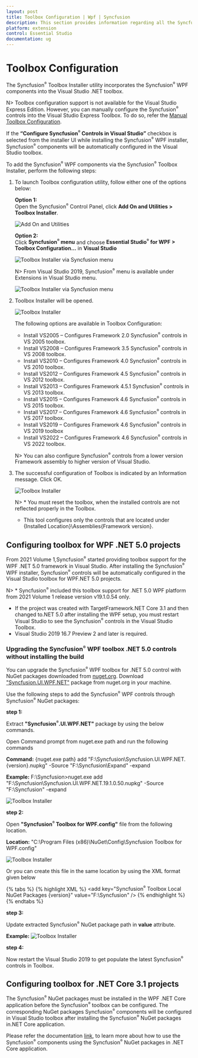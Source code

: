 ```yaml
---
layout: post
title: Toolbox Configuration | Wpf | Syncfusion
description: This section provides information regarding all the Syncfusion Essential Studio utilities and its usage
platform: extension
control: Essential Studio
documentation: ug
---
```


# Toolbox Configuration

The Syncfusion<sup style="font-size:70%">&reg;</sup> Toolbox Installer utility incorporates the Syncfusion<sup style="font-size:70%">&reg;</sup> WPF components into the Visual Studio .NET toolbox.

N> Toolbox configuration support is not available for the Visual Studio Express Edition. However, you can manually configure the Syncfusion<sup style="font-size:70%">&reg;</sup> controls into the Visual Studio Express Toolbox. To do so, refer the [Manual Toolbox Configuration](https://help.Syncfusion.com/common/faq/how-to-configure-the-toolbox-of-visual-studio-manually).

If the <b>“Configure Syncfusion<sup style="font-size:70%">&reg;</sup> Controls in Visual Studio”</b> checkbox is selected from the installer UI while installing the Syncfusion<sup style="font-size:70%">&reg;</sup> WPF installer, Syncfusion<sup style="font-size:70%">&reg;</sup> components will be automatically configured in the Visual Studio toolbox.

To add the Syncfusion<sup style="font-size:70%">&reg;</sup> WPF components via the Syncfusion<sup style="font-size:70%">&reg;</sup> Toolbox Installer, perform the following steps:

1. To launch Toolbox configuration utility, follow either one of the options below:

   **Option 1:**   
   Open the Syncfusion<sup style="font-size:70%">&reg;</sup> Control Panel, click **Add On and Utilities > Toolbox Installer**.
   
   ![Add On and Utilities](Toolbox-Configuration_images/Toolbox-Configuration_img1.png)
   
   **Option 2:**  
   Click **Syncfusion<sup style="font-size:70%">&reg;</sup> menu** and choose **Essential Studio<sup style="font-size:70%">&reg;</sup> for WPF > Toolbox Configuration...** in **Visual Studio**

   ![Toolbox Installer via Syncfusion menu](Toolbox-Configuration_images/Syncfusion_Menu_Toolbox.png)

   N> From Visual Studio 2019, Syncfusion<sup style="font-size:70%">&reg;</sup> menu is available under Extensions in Visual Studio menu.

   ![Toolbox Installer via Syncfusion menu](Toolbox-Configuration_images/Syncfusion_Menu_Toolbox_2019.png)

2. Toolbox Installer will be opened.

   ![Toolbox Installer](Toolbox-Configuration_images/Toolbox-Configuration_img2.png)

   The following options are available in Toolbox Configuration:

   * Install VS2005 – Configures Framework 2.0 Syncfusion<sup style="font-size:70%">&reg;</sup> controls in VS 2005 toolbox.
   * Install VS2008 – Configures Framework 3.5 Syncfusion<sup style="font-size:70%">&reg;</sup> controls in VS 2008 toolbox.
   * Install VS2010 – Configures Framework 4.0 Syncfusion<sup style="font-size:70%">&reg;</sup> controls in VS 2010 toolbox.
   * Install VS2012 – Configures Framework 4.5 Syncfusion<sup style="font-size:70%">&reg;</sup> controls in VS 2012 toolbox.
   * Install VS2013 – Configures Framework 4.5.1 Syncfusion<sup style="font-size:70%">&reg;</sup> controls in VS 2013 toolbox.
   * Install VS2015 – Configures Framework 4.6 Syncfusion<sup style="font-size:70%">&reg;</sup> controls in VS 2015 toolbox.
   * Install VS2017 – Configures Framework 4.6 Syncfusion<sup style="font-size:70%">&reg;</sup> controls in VS 2017 toolbox.
   * Install VS2019 – Configures Framework 4.6 Syncfusion<sup style="font-size:70%">&reg;</sup> controls in VS 2019 toolbox
   * Install VS2022 – Configures Framework 4.6 Syncfusion<sup style="font-size:70%">&reg;</sup> controls in VS 2022 toolbox.
   
    N> You can also configure Syncfusion<sup style="font-size:70%">&reg;</sup> controls from a lower version Framework assembly to higher version of Visual Studio.
   
3. The successful configuration of Toolbox is indicated by an Information message. Click OK.

   ![Toolbox Installer](Toolbox-Configuration_images/Toolbox-Configuration_img3.png)
   
   
   N> * You must reset the toolbox, when the installed controls are not reflected properly in the Toolbox. 
   * This tool configures only the controls that are located under {Installed Location}\Assemblies\{Framework version}. 

   
## Configuring toolbox for WPF .NET 5.0 projects

From 2021 Volume 1,Syncfusion<sup style="font-size:70%">&reg;</sup> started providing toolbox support for the WPF .NET 5.0 framework in Visual Studio. After installing the Syncfusion<sup style="font-size:70%">&reg;</sup> WPF installer, Syncfusion<sup style="font-size:70%">&reg;</sup> controls will be automatically configured in the Visual Studio toolbox for WPF.NET 5.0 projects.

N> * Syncfusion<sup style="font-size:70%">&reg;</sup> included this toolbox support for .NET 5.0 WPF platform from 2021 Volume 1 release version v19.1.0.54 only. 
* If the project was created with TargetFramework.NET Core 3.1 and then changed to.NET 5.0 after installing the WPF setup, you must restart Visual Studio to see the Syncfusion<sup style="font-size:70%">&reg;</sup> controls in the Visual Studio Toolbox. 
* Visual Studio 2019 16.7 Preview 2 and later is required.

### Upgrading the Syncfusion<sup style="font-size:70%">&reg;</sup> WPF toolbox .NET 5.0 controls without installing the build

You can upgrade the Syncfusion<sup style="font-size:70%">&reg;</sup> WPF toolbox for .NET 5.0 control with NuGet packages downloaded from [nuget.org](https://www.nuget.org/). Download ["Syncfusion.UI.WPF.NET"](https://www.nuget.org/packages/Syncfusion.UI.WPF.NET/) package from nuget.org in your machine.

Use the following steps to add the Syncfusion<sup style="font-size:70%">&reg;</sup> WPF controls through Syncfusion<sup style="font-size:70%">&reg;</sup> NuGet packages:

**step 1:** 
   
   Extract **"Syncfusion<sup style="font-size:70%">&reg;</sup>.UI.WPF.NET"** package by using the below commands.
	
   Open Command prompt from nuget.exe path and run the following commands
	
   **Command:** {nuget.exe path} add "F:\Syncfusion\Syncfusion.UI.WPF.NET.{version}.nupkg" -Source "F:\Syncfusion\Expand" -expand
	
   **Example:** F:\Syncfusion>nuget.exe add "F:\Syncfusion\Syncfusion.UI.WPF.NET.19.1.0.50.nupkg" -Source "F:\Syncfusion" -expand
	
   ![Toolbox Installer](Toolbox-Configuration_images/NET_50_Toolbox_Package_Extract.png)
	
**step 2:** 

   Open **"Syncfusion<sup style="font-size:70%">&reg;</sup> Toolbox for WPF.config"** file from the following location.
	
   **Location:** "C:\Program Files (x86)\NuGet\Config\Syncfusion Toolbox for WPF.config"
	
   ![Toolbox Installer](Toolbox-Configuration_images/NET_50_Toolbox.png)

   Or you can create this file in the same location by using the XML format given below
    
   {% tabs %}
   {% highlight XML %}
     <?xml version="1.0" encoding="utf-8"?>
      <configuration>
        <fallbackPackageFolders>
          <add key="Syncfusion<sup style="font-size:70%">&reg;</sup> Toolbox Local NuGet Packages {version}" value="F:\Syncfusion" />
        </fallbackPackageFolders>
      </configuration>
   {% endhighlight %}
   {% endtabs %}
	
**step 3:**
   
   Update extracted Syncfusion<sup style="font-size:70%">&reg;</sup> NuGet package path in **value** attribute.
	
   **Example:**
   ![Toolbox Installer](Toolbox-Configuration_images/NET_50_Toolbox_Package_update.png)
	
**step 4:**
   
   Now restart the Visual Studio 2019 to get populate the latest Syncfusion<sup style="font-size:70%">&reg;</sup> controls in Toolbox.


## Configuring toolbox for .NET Core 3.1 projects

The Syncfusion<sup style="font-size:70%">&reg;</sup> NuGet packages must be installed in the WPF .NET Core application before the Syncfusion<sup style="font-size:70%">&reg;</sup> toolbox can be configured. The corresponding NuGet packages Syncfusion<sup style="font-size:70%">&reg;</sup> components will be configured in Visual Studio toolbox after installing the Syncfusion<sup style="font-size:70%">&reg;</sup> NuGet packages in.NET Core application. 

Please refer the documentation [link](../../wpf/installation/install-nuget-packages), to learn more about how to use the Syncfusion<sup style="font-size:70%">&reg;</sup> components using the Syncfusion<sup style="font-size:70%">&reg;</sup> NuGet packages in .NET Core application.
   
